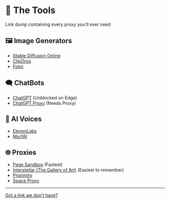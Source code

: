# 🔨 The Tools
Link dump containing every proxy you'll ever need

## 🖼️ Image Generators
* [Stable Diffusion Online](https://stablediffusionweb.com)
* [ClipDrop](https://clipdrop.co)
* [Fotor](https://www.fotor.com/images/create)

## 🗨️ ChatBots
* [ChatGPT](https://chat.openai.com) (Unblocked on Edge)
* [ChatGPT Proxy](https://chatgptproxy.info) (Needs Proxy)

## 📢 AI Voices
* [ElevenLabs](https://beta.elevenlabs.io/speech-synthesis)
* [MurfAI](https://murf.ai)

## 🌐 Proxies
* [Page Sandbox](https://rapid-tooth-2bc4.qiangqiang.workers.dev) (Fastest)
* [Interstellar (The Gallery of Art)](https://login.thegalleryofart.org/web) (Easiest to remember)
* [Proximity](https://proximity-proxy--liljayd2010.repl.co/)
* [Space Proxy](https://spaceproxy--liljayd2010.repl.co/)

---

[Got a link we don't have?](https://forms.gle/9GvZjpAdnfU1rdPp6)
